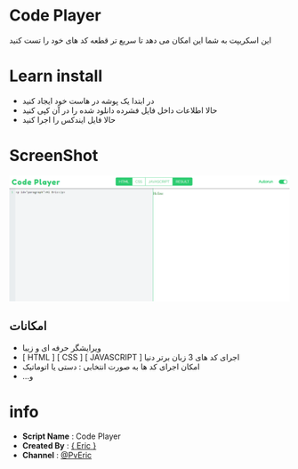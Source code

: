 Code Player
============
این اسکریپت به شما این امکان می دهد تا سریع تر قطعه کد های خود را تست کنید

Learn install
============

- در ابتدا یک پوشه در هاست خود ایجاد کنید
- حالا اطلاعات داخل فایل فشرده دانلود شده را در آن کپی کنید
- حالا فایل ایندکس را اجرا کنید

ScreenShot
============

![screenshot](https://github.com/EricSudo/Code-Player/raw/master/screenshot.png)  

امکانات
--------
- ویرایشگر حرفه ای و زیبا
- [ HTML ] [ CSS ] [ JAVASCRIPT ] اجرای کد های 3 زبان برتر دنیا
- امکان اجرای کد ها به صورت انتخابی : دستی یا اتوماتیک
- ...و

info
======

 - <b>Script Name</b> : Code Player
 - <b>Created By</b> :  [{ Eric }](https://t.me/SudoEric)
 - <b>Channel</b> : [@PvEric](https://t.me/PvEric)
